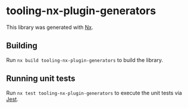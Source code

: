 # tooling-nx-plugin-generators

This library was generated with [Nx](https://nx.dev).

## Building

Run `nx build tooling-nx-plugin-generators` to build the library.

## Running unit tests

Run `nx test tooling-nx-plugin-generators` to execute the unit tests via [Jest](https://jestjs.io).
